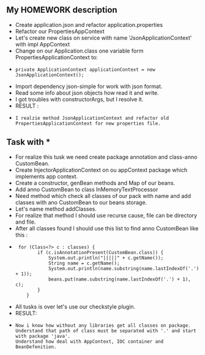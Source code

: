 ## My HOMEWORK description
* Create application.json and refactor application.properties
* Refactor our PropertiesAppContext
* Let's create new class on service with name 'JsonApplicationContext' with impl AppContext
* Change on our Application.class one variable form PropertiesApplicationContext to:
*     private ApplicationContext applicationContext = new JsonApplicationContext();
* Import dependency json-simple for work with json format.
* Read some info about json objects how read it and write.
* I got troubles with constructorArgs, but I resolve it.
* RESULT :
*     I realzie method JsonApplicationContext and refactor old PropertiesApplicationContext for new properties file.

## Task with *
* For realize this tusk we need create package annotation and class-anno CustomBean.
* Create InjectorApplicationContext on ou appContext package which implements app context.
* Create a constructor, genBean methods and Map of our beans.
* Add anno CustomBean to class InMemoryTextProcessor
* Need method which check all classes of our pack with name and add classes with ano CustomBean to our beans storage.
* Let's name method addClasses. 
* For realize that method I should use recurse cause, file can be directory and file.
* After all classes found I should use this list to find anno CustomBean like this :
*      for (Class<?> c : classes) {
              if (c.isAnnotationPresent(CustomBean.class)) {
                  System.out.println("|||||" + c.getName());
                  String name = c.getName();
                  System.out.println(name.substring(name.lastIndexOf('.') + 1));
                  beans.put(name.substring(name.lastIndexOf('.') + 1), c);
              }
          }
* All tusks is over let's use our checkstyle plugin.
* RESULT:
*     Now i know how without any libraries get all classes on package.
      Understand that path of class must be separated with '.' and start with package 'java'.
      Understand how deal with AppContext, IOC container and BeanDefenition.
